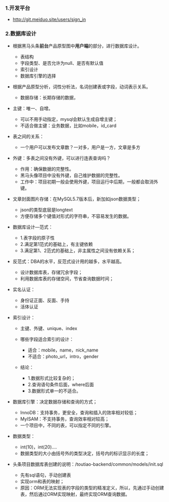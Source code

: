 ### 1.开发平台

* http://git.meiduo.site/users/sign_in

  


### 2.数据库设计

* 根据黑马头条**前台**产品原型图中**用户端**的部分，进行数据库设计。
  - 表结构
  - 字段类型、是否允许为null、是否有默认值
  - 索引设计
  - 数据库引擎的选择

* 根据产品原型分析，词性分析法，名词创建表或字段，动词表示关系。
  * 数据存储：长期存储的数据，

* 主键：唯一、自增。
  * 可以不用手动指定，mysql会默认生成自增主键；
  * 不适合做主键：业务数据，比如mobile，id_card

* 表之间的关系：
  * 一个用户可以发布文章数？一对多，用户是一方，文章是多方

* 外键：多表之间没有外键，可以进行连表查询吗？
  * 作用：确保数据的完整性。
  * 黑马头像项目中没有外键，自己维护数据的完整性。
  * 工作中：项目初期一般会使用外键，项目运行中后期，一般都会取消外键。

* 文章封面图片存储：在MySQL5.7版本后，新加如json数据类型；
  * json的类型底层是longtext
  * 方便存储多个键值对形式的字符串，不容易发生的数据。

* 数据库设计—范式：
  * 1.表字段的原子性
  * 2.满足第1范式的基础上，有主键依赖
  * 3.满足第1、2范式的基础上，非主属性之间没有依赖关系；

* 反范式：DBA的水平，反范式设计用的越多，水平越高。
  * 设计数据库表，存储冗余字段；
  * 利用数据库表的存储空间，节省查询数据时间；

* 实名认证：
  * 身份证正面、反面、手持
  * 活体认证

* 索引设计：

  * 主键、外键、unique、index
  * 哪些字段适合索引的设计：
    * 适合：mobile，name，nick_name
    * 不适合：photo_url，intro，gender

  * 结论：
    * 1.数据形式比较复杂的；
    * 2.查询语句条件后面，where后面
    * 3.数据形式单一的不适合。

* 数据库引擎：决定数据存储和查询的方式；
  * InnoDB：支持事务，更安全，查询和插入的效率相对较低；
  * MyISAM：不支持事务，查询效率相对较高；
  * 一个项目中，不同的表，可以指定不同的引擎。

* 数据类型：
  * int(10)，int(20)….
  * 数据类型的大小由括号外的类型决定，括号内的标识显示的长度；

* 头条项目数据库表创建的说明：/toutiao-backend/common/models/init.sql
  * 先有sql语句，手动创建表
  * 实现orm和表的映射；
  * 原因：ORM无法实现表的字段的类型的精准定义，所以，先通过手动创建表，然后通过ORM实现映射，最终实现ORM查询数据。
